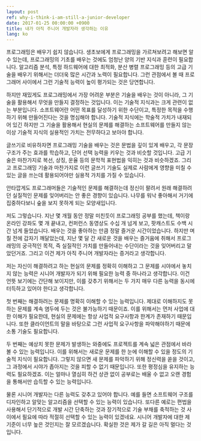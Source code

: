 ```yaml
---
layout: post
ref: why-i-think-i-am-still-a-junior-developer
date: 2017-01-25 00:00:00 +0900
title: 내가 아직 주니어 개발자라 생각하는 이유
lang: ko
---
```


프로그래밍은 배우기 쉽지 않습니다. 생초보에게 프로그래밍을 가르쳐보려고 해보면
알 수 있는데, 프로그래밍의 기초를 배우는 것에도 엄청난 양의 기반 지식과 훈련이
필요합니다. 알고리즘 분석, 특정 하드웨어에 대한 최적화, 분산 병렬 프로그래밍
등의 고급 기술을 배우기 위해서는 더더욱 많은 시간과 노력이 필요합니다. 그런
관점에서 볼 때 프로그래머 사이에서 그런 기술적 능력이 높이 평가되는 것은
당연합니다. 

하지만 재밌게도 프로그래밍에서 가장 어려운 부분은 기술을 배우는 것이 아니라,
그 기술을 활용해서 무엇을 만들지 결정하는 것입니다. 이는 기술적 지식과는 크게
관련이 없는 부분입니다. 소프트웨어란 어떤 목표를 달성하기 위한 수단이고, 특정한
목적을 수행하기 위해 만들어진다는 것을 명심해야 합니다. 기술적 지식에는 학술적
가치가 내재되어 있긴 하지만 그 기술을 활용해서 현실의 문제를 해결하는
소프트웨어를 만들지 않는 이상 기술적 지식의 실용적인 가치는 전무하다고 보아야
합니다.

글쓰기로 비유하자면 프로그래밍 기술을 배우는 것은 문법을 깊이 있게 배우고,
각 문장 구조가 주는 효과를 학습하고, 단어 선택 능력을 키우는 것과 비슷할
것입니다. 고급 기술은 마찬가지로 복선, 상징, 운율 등의 문학적 표현법을 익히는
것과 비슷하겠죠. 그리고 프로그래밍 기술과 마찬가지로 이런 글쓰기 기술도 실제로
사람에게 영향을 미칠 수 있는 글을 쓰는데 활용되어야만 실용적 가치를 가질
수 있습니다.

안타깝게도 프로그래머들은 기술적인 문제를 해결하는데 정신이 팔려서 원래
해결하려던 실질적인 문제를 잊어버리는 안 좋은 경향이 있습니다. 나무를 워낙
좋아해서 거기에 집중하다보니 숲을 보지 못하게 되는 모양새입니다. 

저도 그렇습니다. 지난 몇 개월 동안 정말 미친듯이 프로그래밍 공부를 했는데,
책이랑 온라인 강좌도 몇 개 끝내고, 컨퍼런스 동영상도 수십 개 넘게 보고,
팟캐스트도 수백 시간 넘게 들었습니다. 배우는 것을 좋아하는 만큼 정말 즐거운
시간이었습니다. 하지만 며칠 전에 갑자기 깨달았는데, 지난 몇 달 간 새로운 것을
배우는 즐거움에 취해서 프로그래밍의 궁극적인 목적, 즉 실질적인 가치를
만들어내는 수단이라는 것을 잊어버리고 말았던거죠. 그리고 이건 제가 아직 주니어
개발자라는 증거라고 생각합니다.

저는 자신이 해결하려고 하는 현실의 문제를 정확히 이해하고 그 문제를 시야에서
놓치지 않는 능력은 시니어 개발자가 되기 위해 필요한 능력 중 하나라고
생각합니다. 이건 언뜻 보기에는 간단해 보이지만, 이를 갖추기 위해서는 두 가지
매우 다른 능력을 동시에 터득하고 있어야 한다고 생각합니다. 

첫 번째는 해결하려는 문제를 명확히 이해할 수 있는 능력입니다. 제대로 이해하지도
못하는 문제를 계속 염두에 두는 것은 불가능하기 때문이죠. 이를 위해서는 먼저
사업에 대한 이해가 필요한데, 현실의 문제에는 항상 사업적 요구사항과 한계가
존재하기 때문입니다. 또한 클라이언트의 말을 바탕으로 그런 사업적 요구사항을
파악해야하기 때문에 소통 기술도 필요합니다.  

두 번째는 예상치 못한 문제가 발생하는 와중에도 프로젝트를 계속 넓은 관점에서
바라볼 수 있는 능력입니다. 이를 위해서는 새로운 문제를 한 눈에 이해할 수 있을
정도의 기술적 지식이 필요합니다. 그렇지 않으면 새 문제를 파악하기 위해 정신력을
쏟을 것이고, 그 과정에서 시야가 좁아지는 것을 피할 수 없기 때문입니다. 또한
평정심을 유지하는 능력도 필요하겠죠. 이는 얼마나 열심히 하건 상관 없이 공부로는
배울 수 없고 오랜 경험을 통해서만 습득할 수 있는 능력입니다.

물론 시니어 개발자는 다른 능력도 갖추고 있어야 합니다. 예를 들면 소프트웨어
구조를 디자인하고 알맞는 알고리즘을 선택할 수 있는 능력이 있습니다. 또다른
예로는 편법을 사용해서 단기적으로 개발 시간 단축하는 것과 장기적으로 기술
부채를 축적하는 것 사이에서 필요에 따라 적절히 선택할 수 있는 능력이 있겠네요.
시니어 개발자에 대한 제 기준이 너무 높은 것인지는 잘 모르겠습니다. 확실한 것은
제가 갈 길은 아직 멀다는 것입니다. 
